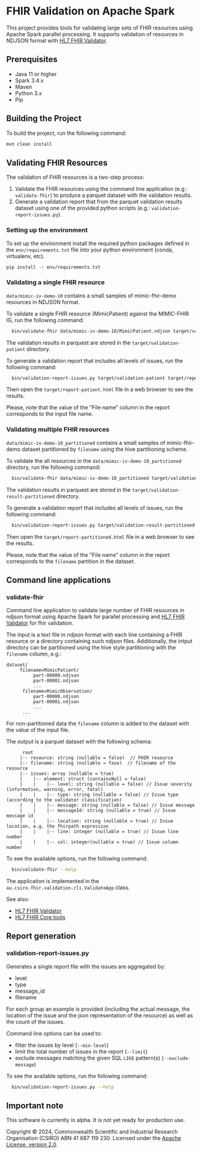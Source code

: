# FHIR Validation on Apache Spark

This project provides tools for validating large sets of FHIR resources using Apache Spark parallel processing.
It supports validation of resources in NDJSON format
with [HL7 FHIR Validator](https://github.com/hapifhir/org.hl7.fhir.core).

## Prerequisites

- Java 11 or higher
- Spark 3.4.x
- Maven
- Python 3.x
- Pip

## Building the Project

To build the project, run the following command:

```sh
mvn clean install
```

## Validating FHIR Resources

The validation of FHIR resources is a two-step process:

1. Validate the FHIR resources using the command line application (e.g.: `validate-fhir`) to produce a parquet dataset
   with the validation results.
2. Generate a validation report that from the parquet validation results dataset using one of the provided python
   scripts (e.g.: `validation-report-issues.py`).

### Setting up the environment

To set up the environment install the required python packages defined in the `env/requirements.txt` file into your
python environment (conda, virtualenv, etc).

```sh
pip install -r env/requirements.txt
``` 

### Validating a single FHIR resource

`data/mimic-iv-demo-10` contains a small samples of mimic-fhir-demo resources in NDJSON format.

To validate a single FHIR resource (MimicPatient) against the MIMIC-FHIR IG, run the following command:

```sh
  bin/validate-fhir data/mimic-iv-demo-10/MimicPatient.ndjson target/validation-patient --ig data/packages/kindlab.fhir.mimic/package.tgz
```  

The validation results in parquest are stored in the `target/validation-patient` directory.

To generate a validation report that includes all levels of issues, run the following command:

```sh
  bin/validation-report-issues.py target/validation-patient target/report-patient.html --min-level 0
```

Then open the `target/report-patient.html` file in a web browser to see the results.

Please, note that the value of the "File name" column in the report corresponds to the input file name.

### Validating  multiple FHIR resources

`data/mimic-iv-demo-10_partitioned` contains a small samples of mimic-fhir-demo dataset partitioned
by `filename` using the hive partitioning scheme.

To validate the all resources in the `data/mimic-iv-demo-10_partitioned` directory, run the following command:

```sh
  bin/validate-fhir data/mimic-iv-demo-10_partitioned target/validation-result-partitioned
```

The validation results in parquest are stored in the `target/validation-result-partitioned` directory.

To generate a validation report that includes all levels of issues, run the following command:

```sh
  bin/validation-report-issues.py target/validation-result-partitioned target/report-partitioned.html --min-level 0
```

Then open the `target/report-partitioned.html` file in a web browser to see the results.

Please, note that the value of the "File name" column in the report corresponds to the `filename` partition in the
dataset.

## Command line applications

### validate-fhir

Command line application to validate large number of FHIR resources in ndjson format using
Apache Spark for parallel processing
and [HL7 FHIR Validator](https://confluence.hl7.org/display/FHIR/Using+the+FHIR+Validator) for fhir validation.

The input is a text file in ndjson format with each line containing a FHIR resource or a directory containing such
ndjson files.
Additionally, the intput directory can be partitioned using the hive style partitioning with the `filename` column,
e.g.:

```
dataset/
     filename=MimicPatient/
          part-00000.ndjson
          part-00001.ndjson
          ...
      filename=MimicObservation/
          part-00000.ndjson
          part-00001.ndjson
          ...
      ...
```

For non-partitioned data the `filename` column is added to the dataset with the value of the input file.

The output is a parquet dataset with the following schema:

```
      root
     |-- resource: string (nullable = false)  // FHIR resource
     |-- filename: string (nullable = fase)  // filename of the resource
     |-- issues: array (nullable = true)
     |    |-- element: struct (containsNull = false)
     |    |    |-- level: string (nullable = false) // Issue severity (information, warning, error, fatal)
     |    |    |-- type: string (nullable = false) // Issue type (according to the validator classification)
     |    |    |-- message: string (nullable = false) // Issue message
     |    |    |-- messageId: string (nullable = true) // Issue message id
     |    |    |-- location: string (nullable = true) // Issue location, e.g. the fhirpath expression
     |    |    |-- line: integer (nullable = true) // Issue line number
     |    |    |-- col: integer(nullable = true) // Issue column number
```

To see the available options, run the following command:

```sh
  bin/validate-fhir --help
```


The application is implemented in the `au.csiro.fhir.validation.cli.ValidateApp` class.

See also:

- <a href="https://confluence.hl7.org/display/FHIR/Using+the+FHIR+Validator">HL7 FHIR Validator</a>
- <a href="https://github.com/hapifhir/org.hl7.fhir.core">HL7 FHIR Core tools</a>

## Report generation


### validation-report-issues.py

Generates a single report file with  the issues are aggregated by: 
- level
- type
- message_id
- filename

For each group an example is provided (including the actual message, the location
of the issue and the json representation of the resource) as well as the count of the issues.

Command line options can be used to:
- filter the issues by level (`--min-level`)
- limit the total number of issues in the report  (`--limit`)
- exclude messages matching the given SQL `LIKE` pattern(s) (`--exclude-message`)

To see the available options, run the following command:
```sh
  bin/validation-report-issues.py --help
```

## Important note

This software is currently in alpha. It is not yet ready for production use.

Copyright © 2024, Commonwealth Scientific and Industrial Research Organisation (CSIRO) ABN 41 687 119 230. Licensed
under the [Apache License, version 2.0](./LICENSE).

